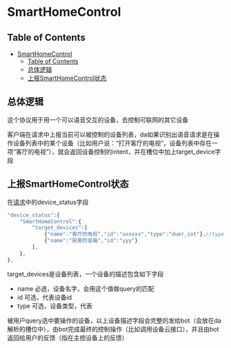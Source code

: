 # SmartHomeControl

## Table of Contents


   * [SmartHomeControl](#smarthomecontrol)
      * [Table of Contents](#table-of-contents)
      * [总体逻辑](#总体逻辑)
      * [上报SmartHomeControl状态](#上报smarthomecontrol状态)


## 总体逻辑

这个协议用于用一个可以语音交互的设备，去控制可联网的其它设备

客户端在请求中上报当前可以被控制的设备列表，da如果识别出语音请求是在操作设备列表中的某个设备（比如用户说：“打开客厅的电视”，设备列表中存在一项“客厅的电视”），就会返回设备控制的intent，并在槽位中加上target_device字段


## 上报SmartHomeControl状态

在[请求](../api/request.md)中的device_status字段

```javascript
"device_status":{
    "SmartHomeControl":{
        "target_devices":[
            {"name":"客厅的电视","id":"xxxxxx","type":"duer_iot"},//type、id可选
            {"name":"厨房的音箱","id":"yyy"}
        ],
    },
},
```

target_devices是设备列表，一个设备的描述包含如下字段
  * name 必选，设备名字，会用这个值做query的匹配
  * id 可选，代表设备id
  * type 可选，设备类型，代表

被用户query选中要操作的设备，以上设备描述字段会完整的发给bot（会放在da解析的槽位中），由bot完成最终的控制操作（比如调用设备云接口），并且由bot返回给用户的反馈（指在主控设备上的反馈）

